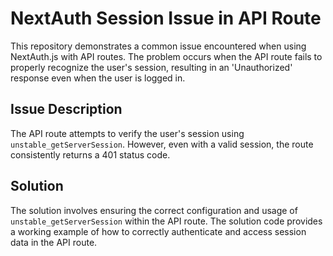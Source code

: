 # NextAuth Session Issue in API Route

This repository demonstrates a common issue encountered when using NextAuth.js with API routes. The problem occurs when the API route fails to properly recognize the user's session, resulting in an 'Unauthorized' response even when the user is logged in.

## Issue Description

The API route attempts to verify the user's session using `unstable_getServerSession`. However, even with a valid session, the route consistently returns a 401 status code.

## Solution

The solution involves ensuring the correct configuration and usage of `unstable_getServerSession` within the API route. The solution code provides a working example of how to correctly authenticate and access session data in the API route.